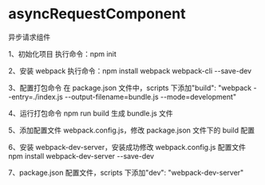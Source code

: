 # asyncRequestComponent

异步请求组件

1、初始化项目
执行命令：npm init

2、安装 webpack
执行命令：npm install webpack webpack-cli --save-dev

3、配置打包命令
在 package.json 文件中，scripts 下添加"build": "webpack --entry=./index.js --output-filename=bundle.js --mode=development"

4、运行打包命令
npm run build
生成 bundle.js 文件

5、添加配置文件 webpack.config.js，修改 package.json 文件下的 build 配置

6、安装 webpack-dev-server，安装成功修改 webpack.config.js 配置文件
npm install webpack-dev-server --save-dev

7、package.json 配置文件，scripts 下添加"dev": "webpack-dev-server"
